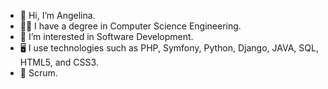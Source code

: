 - 👋 Hi, I’m Angelina.
- 👩‍💻 I have a degree in Computer Science Engineering.
- 👀 I’m interested in Software Development.
- 🖥️ I use technologies such as PHP, Symfony, Python, Django, JAVA, SQL, HTML5, and CSS3.
- 📗 Scrum.

